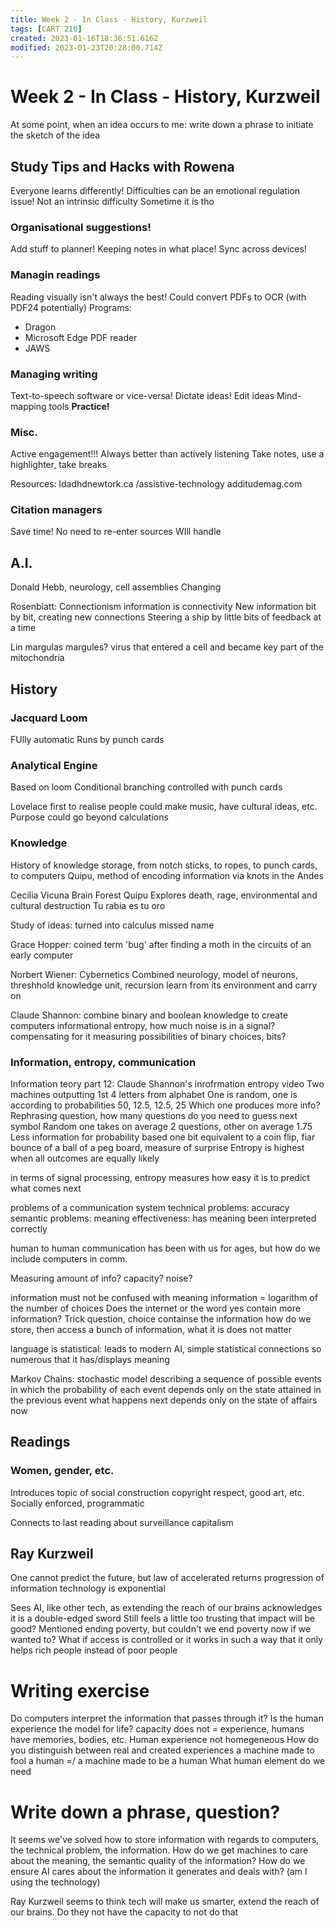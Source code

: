 ```yaml
---
title: Week 2 - In Class - History, Kurzweil
tags: [CART 210]
created: 2023-01-16T18:36:51.616Z
modified: 2023-01-23T20:28:00.714Z
---
```


# Week 2 - In Class - History, Kurzweil

At some point, when an idea occurs to me: write down a phrase to initiate the sketch of the idea

## Study Tips and Hacks with Rowena 

Everyone learns differently!
Difficulties can be an emotional regulation issue! Not an intrinsic difficulty
Sometime it is tho

### Organisational suggestions!
Add stuff to planner!
Keeping notes in what place!
Sync across devices!

### Managin readings
Reading visually isn't always the best!
Could convert PDFs to OCR (with PDF24 potentially)
Programs:
- Dragon
- Microsoft Edge PDF reader
- JAWS

### Managing writing
Text-to-speech software or vice-versa!
Dictate ideas! Edit ideas
Mind-mapping tools
**Practice!**

### Misc.
Active engagement!!!
Always better than actively listening
Take notes, use a highlighter, take breaks

Resources:
ldadhdnewtork.ca /assistive-technology
additudemag.com

### Citation managers
Save time!
No need to re-enter sources
WIll handle 

## A.I. 

Donald Hebb, neurology, cell assemblies
Changing 

Rosenblatt: Connectionism
information is connectivity
New information bit by bit, creating new connections
Steering a ship by little bits of feedback at a time

Lin margulas margules? virus that entered a cell and became key part of the mitochondria

## History

### Jacquard Loom
FUlly automatic
Runs by punch cards

### Analytical Engine
Based on loom
Conditional branching
controlled with punch cards

Lovelace first to realise people could make music, have cultural ideas, etc. 
Purpose could go beyond calculations

### Knowledge 
History of knowledge storage, from notch sticks, to ropes, to punch cards, to computers
Quipu, method of encoding information via knots in the Andes

Cecilia Vicuna
Brain Forest Quipu
Explores death, rage, environmental and cultural destruction
Tu rabia es tu oro

Study of ideas: turned into calculus
missed name

Grace Hopper:
coined term 'bug' after finding a moth in the circuits of an early computer

Norbert Wiener: Cybernetics
Combined neurology, model of neurons, threshhold knowledge unit, recursion learn from its environment and carry on

Claude Shannon:
combine binary and boolean knowledge to create computers
informational entropy, how much noise is in a signal? compensating for it
measuring possibilities of binary choices, bits?

### Information, entropy, communication
Information teory part 12: Claude Shannon's inrofrmation entropy video
Two machines outputting 1st 4 letters from alphabet
One is random, one is according to probabilities 50, 12.5, 12.5, 25
Which one produces more info?
Rephrasing question, how many questions do you need to guess next symbol
Random one takes on average 2 questions, other on average 1.75
Less information for probability based one
bit equivalent to a coin flip, fiar bounce of a ball of a peg board, measure of surprise
Entropy is highest when all outcomes are equally likely

in terms of signal processing, entropy measures how easy it is to predict what comes next

problems of a communication system
technical problems: accuracy
semantic problems: meaning
effectiveness: has meaning been interpreted correctly

human to human communication has been with us for ages, but how do we include computers in comm.

Measuring amount of info?
capacity?
noise?

information must not be confused with meaning
information = logarithm of the number of choices
Does the internet or the word yes contain more information?
Trick question, choice containse the information
how do we store, then access a bunch of information, what it is does not matter

language is statistical: leads to modern AI, simple statistical connections so numerous that it has/displays meaning

Markov Chains: 
stochastic model describing a sequence of possible events in which the probability of each event depends only on the state attained in the previous event
what happens next depends only on the state of affairs now

## Readings

### Women, gender, etc.
Introduces topic of social construction
copyright respect, good art, etc.
Socially enforced, programmatic

Connects to last reading about surveillance capitalism

## Ray Kurzweil
One cannot predict the future, but
law of accelerated returns
progression of information technology is exponential

Sees AI, like other tech, as extending the reach of our brains
acknowledges it is a double-edged sword
Still feels a little too trusting that impact will be good?
Mentioned ending poverty, but couldn't we end poverty now if we wanted to? What if access is controlled or it works in such a way that it only helps rich people instead of poor people


# Writing exercise
Do computers interpret the information that passes through it?
Is the human experience the model for life?
capacity does not = experience, humans have memories, bodies, etc.
Human experience not homegeneous
How do you distinguish between real and created experiences
a machine made to fool a human =/ a machine made to be a human
What human element do we need


# Write down a phrase, question?
It seems we've solved how to store information with regards to computers, the technical problem, the information.
How do we get machines to care about the meaning, the semantic quality of the information? How do we ensure AI cares about the information it generates and deals with?
(am I using the technology)

Ray Kurzweil seems to think tech will make us smarter, extend the reach of our brains. Do they not have the capacity to not do that


